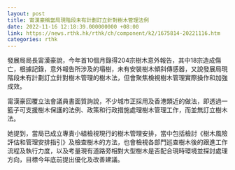 ```yaml
---
layout: post
title: 甯漢豪稱當局現階段未有計劃訂立針對樹木管理法例
date: 2022-11-16 12:18:39.000000000 +08:00
link: https://news.rthk.hk/rthk/ch/component/k2/1675814-20221116.htm
categories: rthk
---
```


發展局局長甯漢豪說，今年首10個月錄得204宗樹木意外報告，其中18宗造成傷亡，根據記錄，意外報告所涉及的塌樹，未有安裝樹木傾斜傳感器，又說發展局現階段未有計劃訂立針對樹木管理的樹木法，但會聚焦檢視樹木管理實際操作和加強成效。

甯漢豪回覆立法會議員書面質詢說，不少城市正採用及香港類近的做法，即透過一籃子可支援樹木保護的法例、政策和行政措施處理樹木管理工作，而並無訂立樹木法。

她提到，當局已成立專責小組檢視現行的樹木管理安排，當中包括檢討《樹木風險評估和管理安排指引》及檢查樹木的方法，也會檢視各部門巡查樹木後的跟進工作流程及執行力度，以及考量現有道路旁相對大型樹木是否配合現時環境並探討處理方向，目標今年底前提出優化及改善建議。
